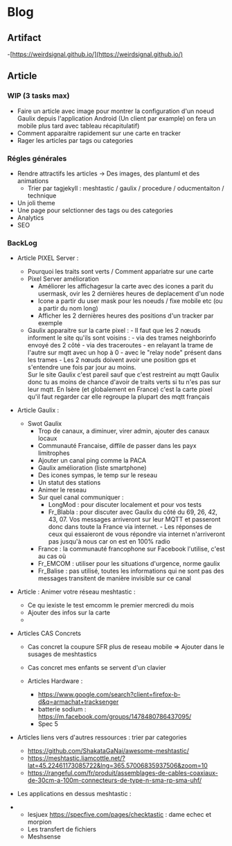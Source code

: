 # Blog

## Artifact
-[https://weirdsignal.github.io/](https://weirdsignal.github.io/)

## Article

### WIP (3 tasks max)
  - Faire un article avec image pour montrer la configuration d'un noeud Gaulix depuis l'application Android (Un client par example) on fera un mobile plus tard avec tableau récapitulatif)
  - Comment apparaitre rapidement sur une carte en tracker
  - Rager les articles par tags ou categories

### Régles générales
  - Rendre attractifs les articles -> Des images, des plantuml et des animations
    - Trier par tagjekyll : meshtastic / gaulix / procedure / oducmentaiton / technique 
  - Un joli theme
  - Une page pour selctionner des tags ou des categories
  - Analytics
  - SEO

### BackLog

- Article PIXEL Server : 
  - Pourquoi les traits sont verts / Comment appariatre sur une carte
   - Pixel Server amélioration 
      - Améliorer les affichagesur la carte avec des icones a parit du usermask, ovir les 2 dernières heures de deplacement d'un node
      - Icone a partir du user mask pour les noeuds / fixe mobile etc (ou a partir du nom long)
      - Afficher les 2 dernières heures des positions d'un tracker par exemple
    -  Gaulix apparaitre sur la carte pixel :
      -   Il faut que les 2 nœuds informent le site qu'ils sont voisins :
      - via des trames neighborinfo envoyé des 2 côté
      - via des traceroutes
      - en relayant la trame de l'autre sur mqtt avec un hop à 0
      - avec le "relay node" présent dans les trames
      - Les 2 nœuds doivent avoir une position gps et s'entendre une fois par jour au moins.      
        Sur le site Gaulix c'est pareil sauf que c'est restreint au mqtt Gaulix donc tu as moins de chance d'avoir de traits verts si tu n'es pas sur leur mqtt.
        En Isère (et globalement en France) c'est la carte pixel qu'il faut regarder car elle regroupe la plupart des mqtt français
 
- Article Gaulix :
  - Swot Gaulix
    - Trop de canaux, a diminuer, virer admin, ajouter des canaux locaux
    - Communauté Francaise, diffile de passer dans les payx limitrophes
    - Ajouter un canal ping comme la PACA  
    - Gaulix amélioration (liste smartphone)
    -   Des icones sympas, le temp sur le reseau
    -   Un statut des stations
    -   Animer le reseau 
    - Sur quel canal communiquer :
      - LongMod : pour discuter localement et pour vos tests
      - Fr_Blabla : pour discuter avec Gaulix du côté du 69, 26, 42, 43, 07. Vos messages arriveront sur leur MQTT et passeront donc dans toute la France via internet.   - Les réponses de ceux qui essaieront de vous répondre via internet n'arriveront pas jusqu'à nous car on est en 100% radio
    - France : la communauté francophone sur Facebook l'utilise, c'est au cas où
    - Fr_EMCOM : utiliser pour les situations d'urgence, norme gaulix 
    - Fr_Balise : pas utilisé, toutes les informations qui ne sont pas des messages transitent de manière invisible sur ce canal

- Article : Animer votre réseau meshtastic :
  -   Ce qu iexiste le test emcomm le premier mercredi du mois
  -   Ajouter des infos sur la carte
  -   
- Articles CAS Concrets 
  - Cas concret la coupure SFR plus de reseau mobile => Ajouter dans le susages de meshtastics 
  - Cas concret mes enfants se servent d'un clavier


  - Articles Hardware :
    - https://www.google.com/search?client=firefox-b-d&q=armachat+tracksenger
    - batterie sodium : https://m.facebook.com/groups/1478480786437095/
    - Spec 5

- Articles liens vers d'autres ressources : trier par categories
  - https://github.com/ShakataGaNai/awesome-meshtastic/
  - https://meshtastic.liamcottle.net/?lat=45.22461173085722&lng=365.57006835937506&zoom=10
  - https://rangeful.com/fr/produit/assemblages-de-cables-coaxiaux-de-30cm-a-100m-connecteurs-de-type-n-sma-rp-sma-uhf/
  
- Les applications en dessus meshtastic :
-   - lesjuex https://specfive.com/pages/checktastic : dame echec et morpion
    - Les transfert de fichiers
    - Meshsense
